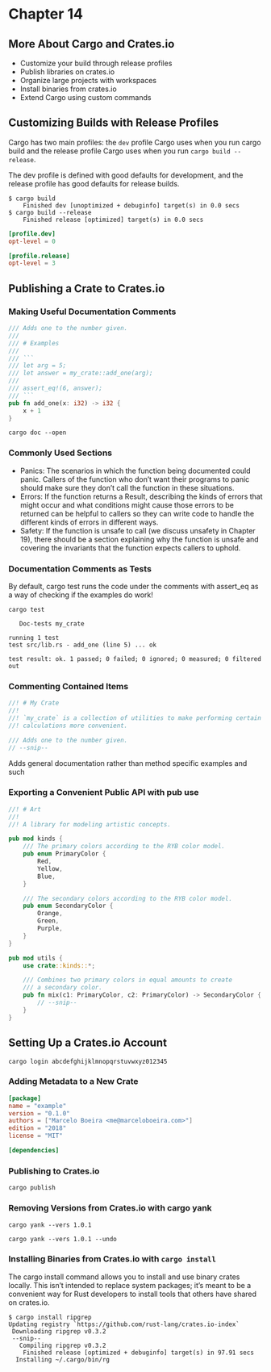 # Chapter 14

## More About Cargo and Crates.io

* Customize your build through release profiles
* Publish libraries on crates.io
* Organize large projects with workspaces
* Install binaries from crates.io
* Extend Cargo using custom commands

## Customizing Builds with Release Profiles

Cargo has two main profiles: the `dev` profile Cargo uses when you run cargo build and the release profile Cargo uses when you run `cargo build --release`.

The dev profile is defined with good defaults for development, and the release profile has good defaults for release builds.


```
$ cargo build
    Finished dev [unoptimized + debuginfo] target(s) in 0.0 secs
$ cargo build --release
    Finished release [optimized] target(s) in 0.0 secs
```

```toml
[profile.dev]
opt-level = 0

[profile.release]
opt-level = 3
```

## Publishing a Crate to Crates.io

### Making Useful Documentation Comments

```rust
/// Adds one to the number given.
///
/// # Examples
///
/// ```
/// let arg = 5;
/// let answer = my_crate::add_one(arg);
///
/// assert_eq!(6, answer);
/// ```
pub fn add_one(x: i32) -> i32 {
    x + 1
}
```

```shell
cargo doc --open
```

### Commonly Used Sections

* Panics: The scenarios in which the function being documented could panic. Callers of the function who don’t want their programs to panic should make sure they don’t call the function in these situations.
* Errors: If the function returns a Result, describing the kinds of errors that might occur and what conditions might cause those errors to be returned can be helpful to callers so they can write code to handle the different kinds of errors in different ways.
* Safety: If the function is unsafe to call (we discuss unsafety in Chapter 19), there should be a section explaining why the function is unsafe and covering the invariants that the function expects callers to uphold.

### Documentation Comments as Tests


By default, cargo test runs the code under the comments with assert_eq as a way of checking if the examples do work!
```
cargo test
```

```
   Doc-tests my_crate

running 1 test
test src/lib.rs - add_one (line 5) ... ok

test result: ok. 1 passed; 0 failed; 0 ignored; 0 measured; 0 filtered out
```

### Commenting Contained Items

```rust
//! # My Crate
//!
//! `my_crate` is a collection of utilities to make performing certain
//! calculations more convenient.

/// Adds one to the number given.
// --snip--
```

Adds general documentation rather than method specific examples and such

### Exporting a Convenient Public API with pub use

```rust
//! # Art
//!
//! A library for modeling artistic concepts.

pub mod kinds {
    /// The primary colors according to the RYB color model.
    pub enum PrimaryColor {
        Red,
        Yellow,
        Blue,
    }

    /// The secondary colors according to the RYB color model.
    pub enum SecondaryColor {
        Orange,
        Green,
        Purple,
    }
}

pub mod utils {
    use crate::kinds::*;

    /// Combines two primary colors in equal amounts to create
    /// a secondary color.
    pub fn mix(c1: PrimaryColor, c2: PrimaryColor) -> SecondaryColor {
        // --snip--
    }
}
```

## Setting Up a Crates.io Account

```shell
cargo login abcdefghijklmnopqrstuvwxyz012345
```

### Adding Metadata to a New Crate

```toml
[package]
name = "example"
version = "0.1.0"
authors = ["Marcelo Boeira <me@marceloboeira.com>"]
edition = "2018"
license = "MIT"

[dependencies]
```

### Publishing to Crates.io

```shell
cargo publish
```

### Removing Versions from Crates.io with cargo yank

```shell
cargo yank --vers 1.0.1
```

```shell
cargo yank --vers 1.0.1 --undo
```

### Installing Binaries from Crates.io with `cargo install`

The cargo install command allows you to install and use binary crates locally. This isn’t intended to replace system packages; it’s meant to be a convenient way for Rust developers to install tools that others have shared on crates.io.

```
$ cargo install ripgrep
Updating registry `https://github.com/rust-lang/crates.io-index`
 Downloading ripgrep v0.3.2
 --snip--
   Compiling ripgrep v0.3.2
    Finished release [optimized + debuginfo] target(s) in 97.91 secs
  Installing ~/.cargo/bin/rg
```
